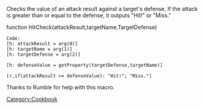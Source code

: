Checks the value of an attack result against a target's defense. If the
attack is greater than or equal to the defense, it outputs "Hit\!" or
"Miss."

function HitCheck(attackResult,targetName,TargetDefense)

``` mtmacro
Code:
[h: attackResult = arg(0)]
[h: targetName = arg(1)]
[h: targetDefense = arg(2)]

[h: defenseValue = getProperty(targetDefense,targetName)]

[r,if(attackResult >= defenseValue): "Hit!"; "Miss."]
```

Thanks to Rumble for help with this macro.

[Category:Cookbook](Category:Cookbook "wikilink")